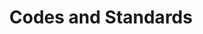 ---
layout: docs
title: Codes and Standards
prev_section: home
next_section: installation
permalink: /docs/power-codes/
---